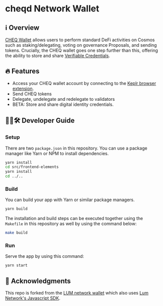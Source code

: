 # cheqd Network Wallet

## ℹ️ Overview

[CHEQ Wallet](https://wallet.cheqd.io) allows users to perform standard DeFi activities on Cosmos such as staking/delegating, voting on governance Proposals, and sending tokens. Crucially, the CHEQ wallet goes one step further than this, offering the ability to store and share [Verifiable Credentials](https://learn.cheqd.io/overview/introduction-to-decentralised-identity/what-is-a-verifiable-credential-vc).

## 🔥 Features

- Access your CHEQ wallet account by connecting to the [Keplr browser extension](https://keplr.app).
- Send CHEQ tokens
- Delegate, undelegate and redelegate to validators
- BETA: Store and share digital identity credentials.

## 🧑‍💻🛠 Developer Guide

### Setup

There are two `package.json` in this repository. You can use a package manager like Yarn or NPM to install dependencies.

```bash
yarn install
cd src/frontend-elements
yarn install
cd ../..
```

### Build

You can build your app with Yarn or similar package managers.

```bash
yarn build
```

The installation and build steps can be executed together using the `Makefile` in this repository as well by using the command below:

```bash
make build
```

### Run

Serve the app by using this command:

```bash
yarn start
```

## 🙌 Acknowledgments

This repo is forked from the [LUM network wallet](https://github.com/lum-network/wallet) which also uses [Lum Network's Javascript SDK](https://github.com/lum-network/sdk-javascript).
